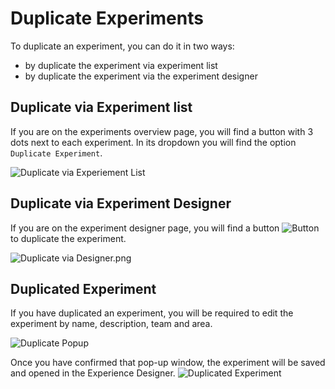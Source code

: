 # Duplicate Experiments

To duplicate an experiment, you can do it in two ways:
- by duplicate the experiment via experiment list
- by duplicate the experiment via the experiment designer

## Duplicate via Experiment list

If you are on the experiments overview page, you will find a button with 3 dots next to each experiment.
In its dropdown you will find the option `Duplicate Experiment`.

![Duplicate via Experiement List](Workspaces/steadybit/repos/docs-public/use-steadybit/experiments/duplicate-experiment/duplicateViaList.png)

## Duplicate via Experiment Designer

If you are on the experiment designer page, you will find a button ![Button](Workspaces/steadybit/repos/docs-public/use-steadybit/experiments/duplicate-experiment/duplicateButton.png) to duplicate the experiment.

![Duplicate via Designer.png](Workspaces/steadybit/repos/docs-public/use-steadybit/experiments/duplicate-experiment/duplicateExperimentViaDesigner.png)


## Duplicated Experiment

If you have duplicated an experiment, you will be required to edit the experiment by name, description, team and area. 

![Duplicate Popup](Workspaces/steadybit/repos/docs-public/use-steadybit/experiments/duplicate-experiment/duplicatePopup.png)

Once you have confirmed that pop-up window, the experiment will be saved and opened in the Experience Designer.
![Duplicated Experiment](Workspaces/steadybit/repos/docs-public/use-steadybit/experiments/duplicate-experiment/duplicatedExperiment.png)